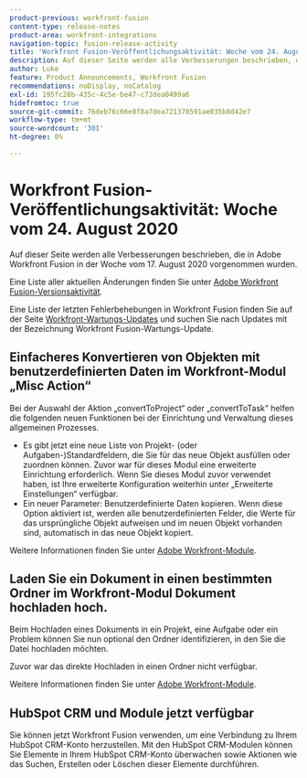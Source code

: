 ```yaml
---
product-previous: workfront-fusion
content-type: release-notes
product-area: workfront-integrations
navigation-topic: fusion-release-activity
title: 'Workfront Fusion-Veröffentlichungsaktivität: Woche vom 24. August 2020'
description: Auf dieser Seite werden alle Verbesserungen beschrieben, die in Adobe Workfront Fusion in der Woche vom 17. August 2020 vorgenommen wurden.
author: Luke
feature: Product Announcements, Workfront Fusion
recommendations: noDisplay, noCatalog
exl-id: 195fc28b-435c-4c5e-be47-c73dea0499a6
hidefromtoc: true
source-git-commit: 76deb76c66e8f8a7dea721378591ae035b8d42e7
workflow-type: tm+mt
source-wordcount: '301'
ht-degree: 0%

---
```


# Workfront Fusion-Veröffentlichungsaktivität: Woche vom 24. August 2020

Auf dieser Seite werden alle Verbesserungen beschrieben, die in Adobe Workfront Fusion in der Woche vom 17. August 2020 vorgenommen wurden.

Eine Liste aller aktuellen Änderungen finden Sie unter [Adobe Workfront Fusion-Versionsaktivität](../../../../../product-announcements/product-releases/fusion-release-activity/fusion-release-activity.md).

Eine Liste der letzten Fehlerbehebungen in Workfront Fusion finden Sie auf der Seite [Workfront-Wartungs-Updates](https://experienceleague.adobe.com/docs/workfront-known-issues/releases/current-updates.html) und suchen Sie nach Updates mit der Bezeichnung Workfront Fusion-Wartungs-Update.

## Einfacheres Konvertieren von Objekten mit benutzerdefinierten Daten im Workfront-Modul „Misc Action“

Bei der Auswahl der Aktion „convertToProject“ oder „convertToTask“ helfen die folgenden neuen Funktionen bei der Einrichtung und Verwaltung dieses allgemeinen Prozesses.

* Es gibt jetzt eine neue Liste von Projekt- (oder Aufgaben-)Standardfeldern, die Sie für das neue Objekt ausfüllen oder zuordnen können. Zuvor war für dieses Modul eine erweiterte Einrichtung erforderlich. Wenn Sie dieses Modul zuvor verwendet haben, ist Ihre erweiterte Konfiguration weiterhin unter „Erweiterte Einstellungen“ verfügbar.
* Ein neuer Parameter: Benutzerdefinierte Daten kopieren. Wenn diese Option aktiviert ist, werden alle benutzerdefinierten Felder, die Werte für das ursprüngliche Objekt aufweisen und im neuen Objekt vorhanden sind, automatisch in das neue Objekt kopiert.

Weitere Informationen finden Sie unter [Adobe Workfront-Module](../../../../../workfront-fusion/apps-and-their-modules/workfront-modules.md).

## Laden Sie ein Dokument in einen bestimmten Ordner im Workfront-Modul Dokument hochladen hoch.

Beim Hochladen eines Dokuments in ein Projekt, eine Aufgabe oder ein Problem können Sie nun optional den Ordner identifizieren, in den Sie die Datei hochladen möchten.

Zuvor war das direkte Hochladen in einen Ordner nicht verfügbar.

Weitere Informationen finden Sie unter [Adobe Workfront-Module](../../../../../workfront-fusion/apps-and-their-modules/workfront-modules.md).

## HubSpot CRM und Module jetzt verfügbar

Sie können jetzt Workfront Fusion verwenden, um eine Verbindung zu Ihrem HubSpot CRM-Konto herzustellen. Mit den HubSpot CRM-Modulen können Sie Elemente in Ihrem HubSpot CRM-Konto überwachen sowie Aktionen wie das Suchen, Erstellen oder Löschen dieser Elemente durchführen.
